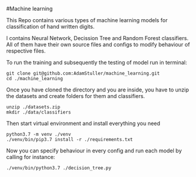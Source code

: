 #Machine learning

This Repo contains various types of machine learning models for classification of hand written digits. 

I contains Neural Network, Decission Tree and Random Forest classifiers. All of them have their own source files and 
configs to modify behaviour of respective files. 

To run the training and subsequently the testing of model run in terminal:
```
git clone git@github.com:AdamStuller/machine_learning.git
cd ./machine_learning
```

Once you have cloned the directory and you are inside, you have to unzip the datasets and create folders for them 
and classifiers.
```
unzip ./datasets.zip
mkdir ./data/classifiers
```

Then start virtual environment and install everything you need 
```
python3.7 -m venv ./venv
./venv/bin/pip3.7 install -r ./requirements.txt
```

Now you can specify behaviour in every config and run each model by calling for instance:
```
./venv/bin/python3.7 ./decision_tree.py
```